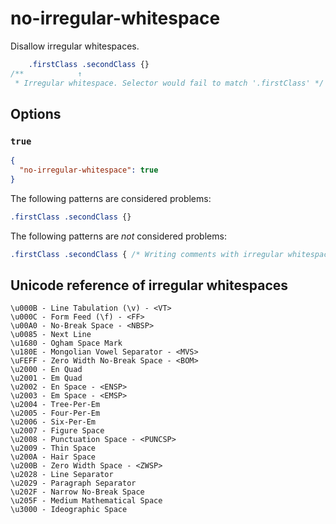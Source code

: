 # no-irregular-whitespace

Disallow irregular whitespaces.

<!-- prettier-ignore -->
```css
    .firstClass .secondClass {}
/**            ↑
 * Irregular whitespace. Selector would fail to match '.firstClass' */
```

## Options

### `true`

```json
{
  "no-irregular-whitespace": true
}
```

The following patterns are considered problems:

<!-- prettier-ignore -->
```css
.firstClass .secondClass {}
```

The following patterns are _not_ considered problems:

<!-- prettier-ignore -->
```css
.firstClass .secondClass { /* Writing comments with irregular whitespaces */ }
```

## Unicode reference of irregular whitespaces

```
\u000B - Line Tabulation (\v) - <VT>
\u000C - Form Feed (\f) - <FF>
\u00A0 - No-Break Space - <NBSP>
\u0085 - Next Line
\u1680 - Ogham Space Mark
\u180E - Mongolian Vowel Separator - <MVS>
\uFEFF - Zero Width No-Break Space - <BOM>
\u2000 - En Quad
\u2001 - Em Quad
\u2002 - En Space - <ENSP>
\u2003 - Em Space - <EMSP>
\u2004 - Tree-Per-Em
\u2005 - Four-Per-Em
\u2006 - Six-Per-Em
\u2007 - Figure Space
\u2008 - Punctuation Space - <PUNCSP>
\u2009 - Thin Space
\u200A - Hair Space
\u200B - Zero Width Space - <ZWSP>
\u2028 - Line Separator
\u2029 - Paragraph Separator
\u202F - Narrow No-Break Space
\u205F - Medium Mathematical Space
\u3000 - Ideographic Space
```
